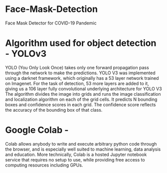# Face-Mask-Detection
Face Mask Detector for COVID-19 Pandemic

# Algorithm used for object detection - YOLOv3
  YOLO (You Only Look Once) takes only one forward propagation pass through the network to make the predictions.
  YOLO V3 was implemented using a darknet framework, which originally has a 53 layer network trained on Imagenet. 
  For the task of detection, 53 more layers are added to it, giving us a 106 layer fully convolutional underlying architecture for YOLO V3
  The algorithm divides the image into grids and runs the image classification and localization algorithm on each of the grid cells. 
  It predicts N bounding boxes and confidence scores in each grid. The confidence score reflects the accuracy of the bounding box of that class.
  
# Google Colab -
   Colab allows anybody to write and execute arbitrary python code through the browser, and is especially well suited to machine learning, 
   data analysis and education. More technically, Colab is a hosted Jupyter notebook service that requires no setup to use, while providing 
   free access to computing resources including GPUs.
